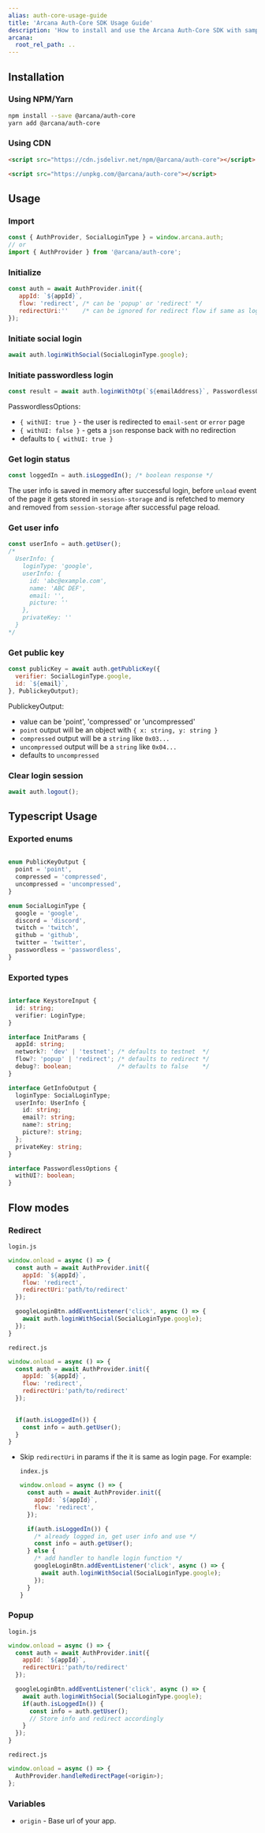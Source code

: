 ```yaml
---
alias: auth-core-usage-guide
title: 'Arcana Auth-Core SDK Usage Guide'
description: 'How to install and use the Arcana Auth-Core SDK with sample code and references.'
arcana:
  root_rel_path: ..
---
```


<!--
Note, from here the content is a pure markdown file with no mkdocs related tags or keywords. It is a copy 
of the file in the `auth-core` repo: https://github.com/arcana-network/auth/blob/main/usage.md
-->

## Installation

### Using NPM/Yarn

```sh
npm install --save @arcana/auth-core
yarn add @arcana/auth-core
```

### Using CDN

```html
<script src="https://cdn.jsdelivr.net/npm/@arcana/auth-core"></script>
```

```html
<script src="https://unpkg.com/@arcana/auth-core"></script>
```

## Usage

### Import

```js
const { AuthProvider, SocialLoginType } = window.arcana.auth;
// or
import { AuthProvider } from '@arcana/auth-core';
```

### Initialize

```js
const auth = await AuthProvider.init({
   appId: `${appId}`,
   flow: 'redirect', /* can be 'popup' or 'redirect' */
   redirectUri:''    /* can be ignored for redirect flow if same as login page */
});
```

### Initiate social login

```js
await auth.loginWithSocial(SocialLoginType.google);
```

### Initiate passwordless login

```js
const result = await auth.loginWithOtp(`${emailAddress}`, PasswordlessOptions);
```

PasswordlessOptions:

- `{ withUI: true }` - the user is redirected to `email-sent` or `error` page
- `{ withUI: false }` - gets a `json` response back with no redirection
- defaults to `{ withUI: true }`

### Get login status

```js
const loggedIn = auth.isLoggedIn(); /* boolean response */
```

The user info is saved in memory after successful login, before `unload` event of the page it gets stored in `session-storage` and is refetched to memory and removed from `session-storage` after successful page reload.

### Get user info

```js
const userInfo = auth.getUser();
/* 
  UserInfo: {
    loginType: 'google',
    userInfo: {
      id: 'abc@example.com',
      name: 'ABC DEF',
      email: '',
      picture: ''
    },
    privateKey: ''
  }
*/
```

### Get public key

```js
const publicKey = await auth.getPublicKey({
  verifier: SocialLoginType.google,
  id: `${email}`,
}, PublickeyOutput); 
```

PublickeyOutput:

- value can be 'point', 'compressed' or 'uncompressed'
- `point` output will be an object with `{ x: string, y: string }`
- `compressed` output will be a `string` like `0x03...`
- `uncompressed` output will be a `string` like `0x04...`
- defaults to `uncompressed`

### Clear login session

```js
await auth.logout();
```

## Typescript Usage

### Exported enums

```ts

enum PublicKeyOutput {
  point = 'point',
  compressed = 'compressed',
  uncompressed = 'uncompressed',
}

enum SocialLoginType {
  google = 'google',
  discord = 'discord',
  twitch = 'twitch',
  github = 'github',
  twitter = 'twitter',
  passwordless = 'passwordless',
}

```

### Exported types

```ts

interface KeystoreInput {
  id: string;
  verifier: LoginType;
}

interface InitParams {
  appId: string;
  network?: 'dev' | 'testnet'; /* defaults to testnet  */
  flow?: 'popup' | 'redirect'; /* defaults to redirect */
  debug?: boolean;             /* defaults to false    */
}

interface GetInfoOutput {
  loginType: SocialLoginType;
  userInfo: UserInfo {
    id: string;
    email?: string;
    name?: string;
    picture?: string;
  };
  privateKey: string;
}

interface PasswordlessOptions {
  withUI?: boolean;
}

```

## Flow modes

### **Redirect**

`login.js`

```js
window.onload = async () => {
  const auth = await AuthProvider.init({
    appId: `${appId}`,
    flow: 'redirect',
    redirectUri:'path/to/redirect' 
  });

  googleLoginBtn.addEventListener('click', async () => {
    await auth.loginWithSocial(SocialLoginType.google);
  });
}
```

`redirect.js`

```js
window.onload = async () => {
  const auth = await AuthProvider.init({
    appId: `${appId}`,
    flow: 'redirect',
    redirectUri:'path/to/redirect' 
  });

  
  if(auth.isLoggedIn()) {
    const info = auth.getUser();
  }
}
```

- Skip `redirectUri` in params if the it is same as login page. For example:
  
  `index.js`

  ```js
  window.onload = async () => {
    const auth = await AuthProvider.init({
      appId: `${appId}`,
      flow: 'redirect',
    });

    if(auth.isLoggedIn()) {
      /* already logged in, get user info and use */
      const info = auth.getUser();
    } else {
      /* add handler to handle login function */
      googleLoginBtn.addEventListener('click', async () => {
        await auth.loginWithSocial(SocialLoginType.google);
      });
    }
  }
  ```

### **Popup**

`login.js`

```js
window.onload = async () => {
  const auth = await AuthProvider.init({
    appId: `${appId}`,
    redirectUri:'path/to/redirect' 
  });

  googleLoginBtn.addEventListener('click', async () => {
    await auth.loginWithSocial(SocialLoginType.google);
    if(auth.isLoggedIn()) {
      const info = auth.getUser();
      // Store info and redirect accordingly
    }
  });
}
```

`redirect.js`

```js
window.onload = async () => {
  AuthProvider.handleRedirectPage(<origin>);
};
```

### Variables

- `origin` - Base url of your app.
